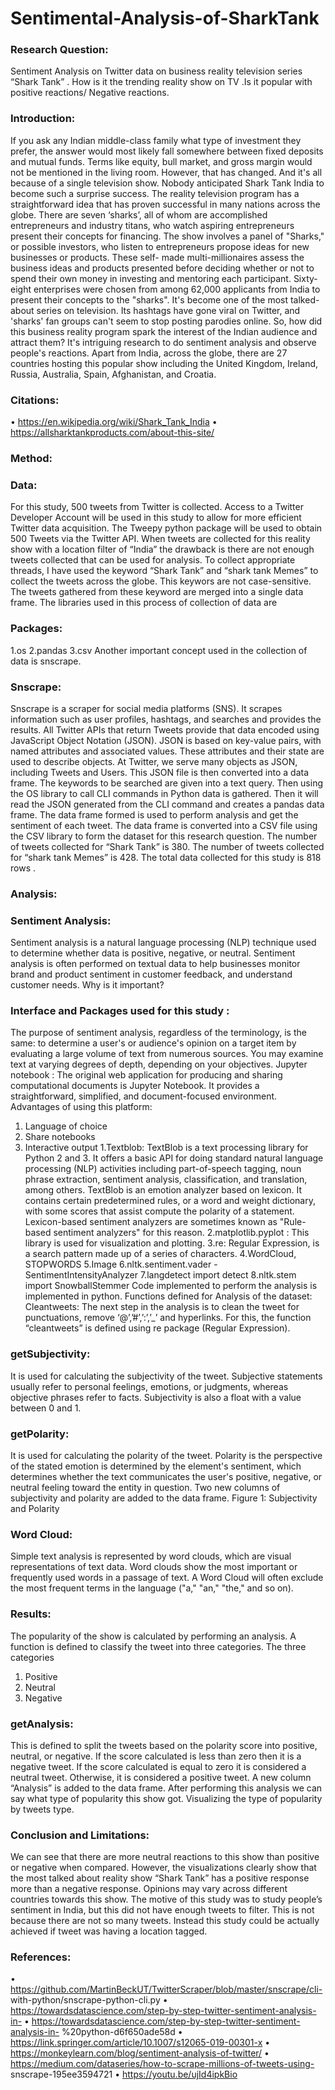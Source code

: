 # Sentimental-Analysis-of-SharkTank
### Research Question:
Sentiment Analysis on Twitter data on business reality television series “Shark Tank” . How is it the trending reality show on TV .Is it popular with positive reactions/ Negative reactions.

### Introduction:
If you ask any Indian middle-class family what type of investment they prefer, the answer would most likely fall somewhere between fixed deposits and mutual funds. Terms like equity, bull market, and gross margin would not be mentioned in the living room. However, that has changed. And it's all because of a single television show.
Nobody anticipated Shark Tank India to become such a surprise success. The reality television program has a straightforward idea that has proven successful in many nations across the globe. There are seven ‘sharks’, all of whom are accomplished entrepreneurs and industry titans, who watch aspiring entrepreneurs present their concepts for financing. The show involves a panel of "Sharks," or possible investors, who listen to entrepreneurs propose ideas for new businesses or products. These self- made multi-millionaires assess the business ideas and products presented before deciding whether or not to spend their own money in investing and mentoring each participant. Sixty-eight enterprises were chosen from among 62,000 applicants from India to present their concepts to the "sharks". It's become one of the most talked- about series on television. Its hashtags have gone viral on Twitter, and 'sharks' fan groups can't seem to stop posting parodies online. So, how did this business reality program spark the interest of the Indian audience and attract them? It's intriguing research to do sentiment analysis and observe people's reactions.
Apart from India, across the globe, there are 27 countries hosting this popular show including the United Kingdom, Ireland, Russia, Australia, Spain, Afghanistan, and Croatia.

### Citations:
• https://en.wikipedia.org/wiki/Shark_Tank_India • https://allsharktankproducts.com/about-this-site/

### Method:

### Data:
 For this study, 500 tweets from Twitter is collected. Access to a Twitter Developer Account will be used in this study to allow for more efficient Twitter data acquisition. The Tweepy python package will be used to obtain 500 Tweets via the Twitter API. When tweets are collected for this reality show with a location filter of “India” the drawback is there are not enough tweets collected that can be used for analysis. To collect appropriate threads, I have used the keyword “Shark Tank” and “shark tank Memes” to collect the tweets across the globe. This keywors are not case-sensitive. The tweets gathered from these keyword are merged into a single data frame. The libraries used in this process of collection of data are

### Packages:
1.os
2.pandas
3.csv
Another important concept used in the collection of data is snscrape.

### Snscrape:
Snscrape is a scraper for social media platforms (SNS). It scrapes information such as user profiles, hashtags, and searches and provides the results.
All Twitter APIs that return Tweets provide that data encoded using JavaScript Object Notation (JSON). JSON is based on key-value pairs, with named attributes and associated values. These attributes and their state are used to describe objects. At Twitter, we serve many objects as JSON, including Tweets and Users. This JSON file is then converted into a data frame.
The keywords to be searched are given into a text query. Then using the OS library to call CLI commands in Python data is gathered. Then it will read the JSON generated from the CLI command and creates a pandas data frame.
The data frame formed is used to perform analysis and get the sentiment of each tweet. The data frame is converted into a CSV file using the CSV library to form the dataset for this research question.
The number of tweets collected for “Shark Tank” is 380.
The number of tweets collected for “shark tank Memes” is 428. The total data collected for this study is 818 rows .

### Analysis:

### Sentiment Analysis:
 Sentiment analysis is a natural language processing (NLP) technique used to determine whether data is positive, negative, or neutral. Sentiment analysis is often performed on textual data to help businesses monitor brand and product sentiment in
 customer feedback, and understand customer needs.
 Why is it important?

### Interface and Packages used for this study :
 The purpose of sentiment analysis, regardless of the terminology, is the same: to determine a user's or audience's opinion on a target item by evaluating a large volume of text from numerous sources. You may examine text at varying degrees of depth,
 depending on your objectives.
  Jupyter notebook :
 The original web application for producing and sharing computational documents is Jupyter Notebook. It provides a straightforward, simplified, and document-focused
 environment.
 Advantages of using this platform:
 1. Language of choice
 2. Share notebooks
 3. Interactive output
 1.Textblob:
 TextBlob is a text processing library for Python 2 and 3. It offers a basic API for doing standard natural language processing (NLP) activities including part-of-speech tagging, noun phrase extraction, sentiment analysis, classification, and translation,
 among others.
 TextBlob is an emotion analyzer based on lexicon. It contains certain predetermined rules, or a word and weight dictionary, with some scores that assist compute the polarity of a statement. Lexicon-based sentiment analyzers are sometimes known as
 "Rule-based sentiment analyzers" for this reason.
 2.matplotlib.pyplot :
 This library is used for visualization and plotting.
3.re:
 Regular Expression, is a search pattern made up of a series of characters.
 4.WordCloud, STOPWORDS
 5.Image
 6.nltk.sentiment.vader -SentimentIntensityAnalyzer
 7.langdetect import detect
 8.nltk.stem import SnowballStemmer
 Code implemented to perform the analysis is implemented in python.
 Functions defined for Analysis of the dataset:
 Cleantweets:
 The next step in the analysis is to clean the tweet for punctuations, remove ‘@’,’#’,’:’,’_’ and hyperlinks. For this, the function “cleantweets” is defined using re package
 (Regular Expression).

 ### getSubjectivity:
 It is used for calculating the subjectivity of the tweet. Subjective statements usually refer to personal feelings, emotions, or judgments, whereas objective phrases refer to
 facts. Subjectivity is also a float with a value between 0 and 1.
 ### getPolarity:
 It is used for calculating the polarity of the tweet. Polarity is the perspective of the stated emotion is determined by the element's sentiment, which determines whether the text communicates the user's positive, negative, or neutral feeling toward the entity in question. Two new columns of subjectivity and polarity are added to the data frame.
  Figure 1: Subjectivity and Polarity
 ### Word Cloud:
 Simple text analysis is represented by word clouds, which are visual representations of text data. Word clouds show the most important or frequently used words in a
  passage of text.
A Word Cloud will often exclude the most frequent terms in the
 language ("a," "an," "the," and so on).

 
 ### Results:
 The popularity of the show is calculated by performing an analysis. A function is
 defined to classify the tweet into three categories. The three categories
 1. Positive
 2. Neutral
 3. Negative
 
 ### getAnalysis:
 This is defined to split the tweets based on the polarity score into positive, neutral, or negative. If the score calculated is less than zero then it is a negative tweet. If the score calculated is equal to zero it is considered a neutral tweet. Otherwise, it is
 considered a positive tweet. A new column “Analysis” is added to the data frame.
 After performing this analysis we can say what type of popularity this show got.
 Visualizing the type of popularity by tweets type.


 ### Conclusion and Limitations:
 We can see that there are more neutral reactions to this show than positive or negative when compared. However, the visualizations clearly show that the most talked about
 reality show “Shark Tank” has a positive response more than a negative response.
 Opinions may vary across different countries towards this show. The motive of this study was to study people’s sentiment in India, but this did not have enough tweets to filter. This is not because there are not so many tweets. Instead this study could be
 actually achieved if tweet was having a location tagged.
 
 ### References:
• https://github.com/MartinBeckUT/TwitterScraper/blob/master/snscrape/cli- with-python/snscrape-python-cli.py
• https://towardsdatascience.com/step-by-step-twitter-sentiment-analysis-in-
• https://towardsdatascience.com/step-by-step-twitter-sentiment-analysis-in-
%20python-d6f650ade58d
• https://link.springer.com/article/10.1007/s12065-019-00301-x
• https://monkeylearn.com/blog/sentiment-analysis-of-twitter/
• https://medium.com/dataseries/how-to-scrape-millions-of-tweets-using-
snscrape-195ee3594721
• https://youtu.be/ujId4ipkBio
           
  
